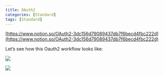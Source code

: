 ```yaml
---
title: OAuth2
categories: [Standard]
tags: [Standard]
---
```


[https://www.notion.so/OAuth2-3dc156d79089437db7f6becd4fbc222d](https://www.notion.so/OAuth2-3dc156d79089437db7f6becd4fbc222d)


Let’s see how this Oauth2 workflow looks like:


![](https://prod-files-secure.s3.us-west-2.amazonaws.com/9960fb2a-b75e-4bea-a8f9-b00925db1215/3bce41e0-99e8-4ebd-9701-e2bc9cbb79a2/Untitled.png?X-Amz-Algorithm=AWS4-HMAC-SHA256&X-Amz-Content-Sha256=UNSIGNED-PAYLOAD&X-Amz-Credential=ASIAZI2LB4663SVBYRY2%2F20250830%2Fus-west-2%2Fs3%2Faws4_request&X-Amz-Date=20250830T202201Z&X-Amz-Expires=3600&X-Amz-Security-Token=IQoJb3JpZ2luX2VjEIP%2F%2F%2F%2F%2F%2F%2F%2F%2F%2FwEaCXVzLXdlc3QtMiJIMEYCIQDjM5wOTWGHS9urK4UEYshRk6bkF3VQKdQ9J6kBTeH7zgIhALWS6RDfbc1gK7kwDFpF9zPAv49IZuPY3Cft44lLXWkQKogECNz%2F%2F%2F%2F%2F%2F%2F%2F%2F%2FwEQABoMNjM3NDIzMTgzODA1Igz4I%2Bid%2B0UuP6zkTrEq3ANm1I3y8x8vwEWC%2FG4B8Lvr3p81bsyzAvL9ZgcNvIzOxbnd8vpl5B0qxvcvv6uAc8%2FixFkEzH8muMOzQVgvJl3YzRyrCOUfob3fDjbZKIpbw12uVfstlirfDhETmxUpiFzPPRYKedUHatdBFFnC7Cfel3VMqRAw8jhQ2MpwATObyKTPQ4NN0slmhcAB11htI8xkVK1gyeXPqhidXOZJ3b%2FThpfw%2FMgSX%2BQnqFnni%2B%2BzxzLHbzhlNz0EnzD%2FsQrUxSXrayWTblGOjTdSJF5Tg60Lro19rxyRh6VRBbLBCpPYoQHUf5FKPu6rr%2FxyhO2DPWmKzzM9ZaGrKRnq4Cds18d%2BOxMb7i4lPjNWRIjbv2q11aXTV%2BHGExMf7IpY9Mb6goBU%2FCY1hgn2ruKF%2BgHSiSILNpfFTjU5UnSE8EYQnmHI7KRqnZqgWtYdhSTT6sLF8pWCsJiMKqWo2yz0ahD4EIBxBlImQmhQ7KQr6aBvisC%2BAiKjMrBlF4VnFX3aXF2Wf0%2BbfhwvrBhkzQX4JFd4HpySOJPjAw%2FwOWmT9P1k3WZHBMrJO7ZrmT65rQZN%2FEupdQKCx0ldSRWUXvKLug3EeHMWYFypIXErCrU8fl0STyKeM%2BLVTjriWy4FhGZJaDCYkM3FBjqkAVVUFrtS%2B51uEBA3YDn0%2BPE%2F0ct2x6i2I2NL%2Fy7QoJUcqmyQAMGy1w0n1mcKQq5%2BIYCSCVQGQ8ol7xny6UmvFRXcFjp2NRr5GPbUXoZc2DtB%2F%2Bzj%2BGbsBxZlxILwIi%2FOsOZJZSiyZaZT3w5HF24B%2FZpFKoRFWYM%2FWN7G4khsQvx1C31EFYAHxsOBOBw4ULbHe%2BYoamaCNNblvE4E5zZEfuKIA1ru&X-Amz-Signature=b3d38c18bf0972f4dc190e5ae63abb9c2f1959a0e58b4e87bcc60f69f22d0bf7&X-Amz-SignedHeaders=host&x-amz-checksum-mode=ENABLED&x-id=GetObject)


![](https://prod-files-secure.s3.us-west-2.amazonaws.com/9960fb2a-b75e-4bea-a8f9-b00925db1215/27d32b66-de43-41de-80f7-7edb81d1190f/Untitled.png?X-Amz-Algorithm=AWS4-HMAC-SHA256&X-Amz-Content-Sha256=UNSIGNED-PAYLOAD&X-Amz-Credential=ASIAZI2LB4663SVBYRY2%2F20250830%2Fus-west-2%2Fs3%2Faws4_request&X-Amz-Date=20250830T202201Z&X-Amz-Expires=3600&X-Amz-Security-Token=IQoJb3JpZ2luX2VjEIP%2F%2F%2F%2F%2F%2F%2F%2F%2F%2FwEaCXVzLXdlc3QtMiJIMEYCIQDjM5wOTWGHS9urK4UEYshRk6bkF3VQKdQ9J6kBTeH7zgIhALWS6RDfbc1gK7kwDFpF9zPAv49IZuPY3Cft44lLXWkQKogECNz%2F%2F%2F%2F%2F%2F%2F%2F%2F%2FwEQABoMNjM3NDIzMTgzODA1Igz4I%2Bid%2B0UuP6zkTrEq3ANm1I3y8x8vwEWC%2FG4B8Lvr3p81bsyzAvL9ZgcNvIzOxbnd8vpl5B0qxvcvv6uAc8%2FixFkEzH8muMOzQVgvJl3YzRyrCOUfob3fDjbZKIpbw12uVfstlirfDhETmxUpiFzPPRYKedUHatdBFFnC7Cfel3VMqRAw8jhQ2MpwATObyKTPQ4NN0slmhcAB11htI8xkVK1gyeXPqhidXOZJ3b%2FThpfw%2FMgSX%2BQnqFnni%2B%2BzxzLHbzhlNz0EnzD%2FsQrUxSXrayWTblGOjTdSJF5Tg60Lro19rxyRh6VRBbLBCpPYoQHUf5FKPu6rr%2FxyhO2DPWmKzzM9ZaGrKRnq4Cds18d%2BOxMb7i4lPjNWRIjbv2q11aXTV%2BHGExMf7IpY9Mb6goBU%2FCY1hgn2ruKF%2BgHSiSILNpfFTjU5UnSE8EYQnmHI7KRqnZqgWtYdhSTT6sLF8pWCsJiMKqWo2yz0ahD4EIBxBlImQmhQ7KQr6aBvisC%2BAiKjMrBlF4VnFX3aXF2Wf0%2BbfhwvrBhkzQX4JFd4HpySOJPjAw%2FwOWmT9P1k3WZHBMrJO7ZrmT65rQZN%2FEupdQKCx0ldSRWUXvKLug3EeHMWYFypIXErCrU8fl0STyKeM%2BLVTjriWy4FhGZJaDCYkM3FBjqkAVVUFrtS%2B51uEBA3YDn0%2BPE%2F0ct2x6i2I2NL%2Fy7QoJUcqmyQAMGy1w0n1mcKQq5%2BIYCSCVQGQ8ol7xny6UmvFRXcFjp2NRr5GPbUXoZc2DtB%2F%2Bzj%2BGbsBxZlxILwIi%2FOsOZJZSiyZaZT3w5HF24B%2FZpFKoRFWYM%2FWN7G4khsQvx1C31EFYAHxsOBOBw4ULbHe%2BYoamaCNNblvE4E5zZEfuKIA1ru&X-Amz-Signature=53ee8e3bc4dfd01cef5cf6489665680bb1d9abd7e118394ec3f488b8d3540144&X-Amz-SignedHeaders=host&x-amz-checksum-mode=ENABLED&x-id=GetObject)

